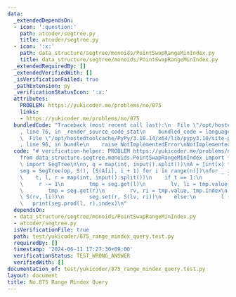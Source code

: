 ```yaml
---
data:
  _extendedDependsOn:
  - icon: ':question:'
    path: atcoder/segtree.py
    title: atcoder/segtree.py
  - icon: ':x:'
    path: data_structure/segtree/monoids/PointSwapRangeMinIndex.py
    title: data_structure/segtree/monoids/PointSwapRangeMinIndex.py
  _extendedRequiredBy: []
  _extendedVerifiedWith: []
  _isVerificationFailed: true
  _pathExtension: py
  _verificationStatusIcon: ':x:'
  attributes:
    PROBLEM: https://yukicoder.me/problems/no/875
    links:
    - https://yukicoder.me/problems/no/875
  bundledCode: "Traceback (most recent call last):\n  File \"/opt/hostedtoolcache/PyPy/3.10.14/x64/lib/pypy3.10/site-packages/onlinejudge_verify/documentation/build.py\"\
    , line 76, in _render_source_code_stat\n    bundled_code = language.bundle(\n\
    \  File \"/opt/hostedtoolcache/PyPy/3.10.14/x64/lib/pypy3.10/site-packages/onlinejudge_verify/languages/python.py\"\
    , line 96, in bundle\n    raise NotImplementedError\nNotImplementedError\n"
  code: "# verification-helper: PROBLEM https://yukicoder.me/problems/no/875\n\n\n\
    from data_structure.segtree.monoids.PointSwapRangeMinIndex import *\nfrom atcoder.segtree\
    \ import SegTree\n\nn, q = map(int, input().split())\nA = [int(x) for x in input().split()]\n\
    seg = SegTree(op, S(), [S(A[i], i + 1) for i in range(n)])\nfor _ in range(q):\n\
    \    t, l, r = map(int, input().split())\n    if t == 1:\n        l -= 1\n   \
    \     r -= 1\n        tmp = seg.get(l)\n        lv, li = tmp.value, tmp.index\n\
    \        tmp = seg.get(r)\n        rv, ri = tmp.value, tmp.index\n        seg.set(l,\
    \ S(rv, li))\n        seg.set(r, S(lv, ri))\n    else:\n        l -= 1\n     \
    \   print(seg.prod(l, r).index)\n"
  dependsOn:
  - data_structure/segtree/monoids/PointSwapRangeMinIndex.py
  - atcoder/segtree.py
  isVerificationFile: true
  path: test/yukicoder/875_range_mindex_query.test.py
  requiredBy: []
  timestamp: '2024-06-11 17:27:30+09:00'
  verificationStatus: TEST_WRONG_ANSWER
  verifiedWith: []
documentation_of: test/yukicoder/875_range_mindex_query.test.py
layout: document
title: No.875 Range Mindex Query
---
```

